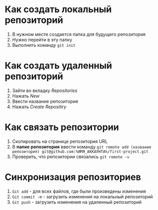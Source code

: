# Как создать локальный репозиторий

1. В нужном месте создается папка для будущего репозитория
2. Нужно перейти в эту папку
3. Выполнить команду `git init`

# Как создать удаленный репозиторий

1. Зайти во вкладку _Repositories_
2. Нажать _New_
3. Ввести название репозитория
4. Нажать _Create Repositiry_

# Как связать репозитории

1. Скопировать на странице репозитория URL
2. В **папке репозитория** ввести команду `git remote add (название репозитория) git@github.com:%ИМЯ_АККАУНТА%/first-project.git`
3. Проверить, что репозитории связались `git remote -v`

# Синхронизация репозиториев

1. `Git add` - для всех файлов, где были произведены изменения
2. `Git commit -m` - загрузить изменения на локальный репозиторий	
3. `Git push` - загрузить изменения на удаленный репозиторий
